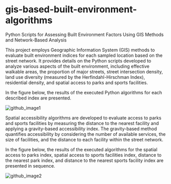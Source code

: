 # gis-based-built-environment-algorithms

Python Scripts for Assessing Built Environment Factors Using GIS Methods and Network-Based Analysis


This project employs Geographic Information System (GIS) methods to evaluate built environment indices for each sampled location based on the street network. It provides details on the Python scripts developed to analyze various aspects of the built environment, including effective walkable areas, the proportion of major streets, street intersection density, land use diversity (measured by the Herfindahl-Hirschman Index), residential density, and spatial access to parks and sports facilities.

In the figure below, the results of the executed Python algorithms for each described index are presented.

![github_image1](https://github.com/user-attachments/assets/37f0c73c-ab68-4f46-9683-51bf19dd6adb)

Spatial accessibility algorithms are developed to evaluate access to parks and sports facilities by measuring the distance to the nearest facility and applying a gravity-based accessibility index. The gravity-based method quantifies accessibility by considering the number of available services, the size of facilities, and the distance to each facility within the street network.

In the figure below, the results of the executed algorithms for the spatial access to parks index, spatial access to sports facilities index, distance to the nearest park index, and distance to the nearest sports facility index are presented in sequence.

![github_image2](https://github.com/user-attachments/assets/fe3753c9-d690-4f02-90ee-b3526c8b9f5e)
